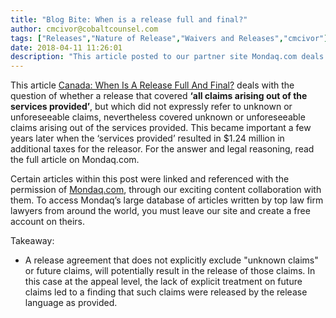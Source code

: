 ```yaml
---
title: "Blog Bite: When is a release full and final?"
author: cmcivor@cobaltcounsel.com
tags: ["Releases","Nature of Release","Waivers and Releases","cmcivor"]
date: 2018-04-11 11:26:01
description: "This article posted to our partner site Mondaq.com deals with the question of whether a release that covered ‘all claims arising out of the services provided’, but which did not expressly refer to unknown or unforeseeable claims, nevertheless covered unknown or unforeseeable claims arising out of the services provided."
---
```


This article [Canada: When Is A Release Full And Final?](http://www.mondaq.com/canada/x/604246/trials+appeals+compensation/When+Is+A+Release+Full+And+Final) deals
with the question of whether a release that covered **‘all claims arising out of the services provided’**, but which did not expressly refer to unknown or
unforeseeable claims, nevertheless covered unknown or unforeseeable claims arising out of the services provided. This became important a few years later when the
‘services provided’ resulted in $1.24 million in additional taxes for the releasor. For the answer and legal reasoning, read the full article on Mondaq.com.

Certain articles within this post were linked and referenced with the permission of [Mondaq.com](https://www.mondaq.com/?clear=true), through our exciting content
collaboration with them.  To access Mondaq’s large database of articles written by top law firm lawyers from around the world, you must leave our site and create a
free account on theirs.

Takeaway:

* A release agreement that does not explicitly exclude "unknown claims" or future claims, will potentially result in the release of those claims.  In this case at
the appeal level, the lack of explicit treatment on future claims led to a finding that such claims were released by the release language as provided.
